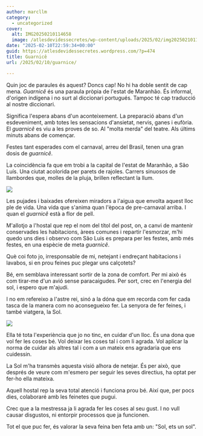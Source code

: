 ```yaml
---
author: marcllm
category:
  - uncategorized
cover:
  alt: IMG20250210114658
  image: /atlesdevidessecretes/wp-content/uploads/2025/02/img20250210114658.jpg
date: "2025-02-10T22:59:34+00:00"
guid: https://atlesdevidessecretes.wordpress.com/?p=474
title: Guarnicê
url: /2025/02/10/guarnice/

---
```

Quin joc de paraules és aquest? Doncs cap! No hi ha doble sentit de cap mena. _Guarnicê_ és una paraula pròpia de l'estat de Maranhão. És informal, d'origen indígena i no surt al diccionari portugués. Tampoc té cap traducció al nostre diccionari.

Significa l'espera abans d'un aconteixement. La preparació abans d'un esdeveniment, amb totes les sensacions d'ansietat, nervis, ganes i eufòria. El _guarnicê_ es viu a les proves de so. Al "molta merda" del teatre. Als últims minuts abans de començar.

Festes tant esperades com el carnaval, arreu del Brasil, tenen una gran dosis de _guarnicê_.

La coincidència fa que em trobi a la capital de l'estat de Maranhão, a São Luís. Una ciutat acolorida per parets de rajoles. Carrers sinuosos de llambordes que, molles de la pluja, brillen reflectant la llum.

![](/atlesdevidessecretes/wp-content/uploads/2025/02/img202502091909434827996989889839380.jpg?w=1024)

Les pujades i baixades ofereixen miradors a l'aigua que envolta aquest lloc ple de vida. Una vida que s'anima quan l'època de pre-carnaval arriba. I quan el _guarnicê_ està a flor de pell.

M'allotjo a l'hostal que rep el nom del títol del post, on, a canvi de mantenir conservades les habitacions, àrees comunes i repartir l'esmorzar, m'hi quedo uns dies i observo com São Luis es prepara per les festes, amb més festes, en una espècie de meta _guarnicê_.

Què coi foto jo, irresponsable de mi, netejant i endreçant habitacions i lavabos, si en prou feines puc plegar uns calçotets?

Bé, em semblava interessant sortir de la zona de comfort. Per mi això és com tirar-me d'un avió sense paracaigudes. Per sort, crec en l'energia del sol, i espero que m'ajudi.

I no em refereixo a l'astre rei, sinó a la dóna que em recorda com fer cada tasca de la manera com no aconsegueixo fer. La senyora de fer feines, i també viatgera, la Sol.

![](/atlesdevidessecretes/wp-content/uploads/2025/02/10000633674878353995457192404.jpg?w=768)

Ella té tota l'experiència que jo no tinc, en cuidar d'un lloc. És una dona que vol fer les coses bé. Vol deixar les coses tal i com li agrada. Vol aplicar la norma de cuidar als altres tal i com a un mateix ens agradaria que ens cuidessin.

La Sol m'ha transmès aquesta visió alhora de netejar. És per això, que després de veure com m'esmero per seguir les seves directius, ha optat per fer-ho ella mateixa.

Aquell hostal rep la seva total atenció i funciona prou bé. Així que, per pocs dies, colaboraré amb les feinetes que pugui.

Crec que a la mestressa ja li agrada fer les coses al seu gust. I no vull causar disgustos, ni entorpir processos que ja funcionen.

Tot el que puc fer, és valorar la seva feina ben feta amb un: "Sol, ets un sol".
